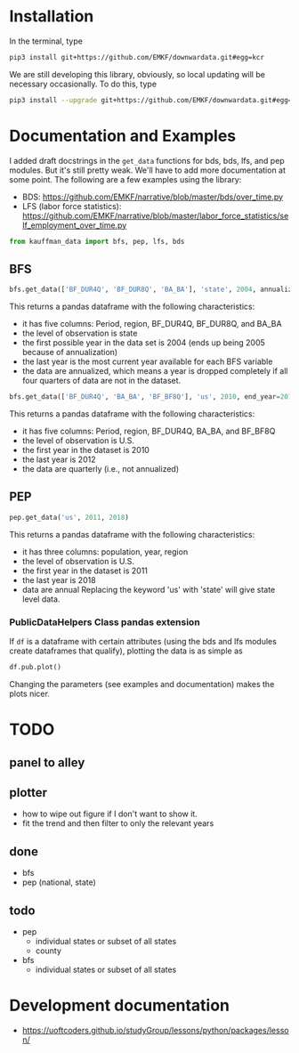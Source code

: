 # Installation
In the terminal, type
```bash
pip3 install git+https://github.com/EMKF/downwardata.git#egg=kcr
```
We are still developing this library, obviously, so local updating will be necessary occasionally. To do this, type
```bash
pip3 install --upgrade git+https://github.com/EMKF/downwardata.git#egg=kcr
```

# Documentation and Examples
I added draft docstrings in the ```get_data``` functions for bds, bds, lfs, and pep modules.
But it's still pretty weak. We'll have to add more documentation at some point. 
The following are a few examples using the library: 
* BDS: https://github.com/EMKF/narrative/blob/master/bds/over_time.py
* LFS (labor force statistics): https://github.com/EMKF/narrative/blob/master/labor_force_statistics/self_employment_over_time.py

```python
from kauffman_data import bfs, pep, lfs, bds
```
## BFS
```python
bfs.get_data(['BF_DUR4Q', 'BF_DUR8Q', 'BA_BA'], 'state', 2004, annualize=True)
```
This returns a pandas dataframe with the following characteristics:
* it has five columns: Period, region, BF_DUR4Q, BF_DUR8Q, and BA_BA
* the level of observation is state
* the first possible year in the data set is 2004 (ends up being 2005 because of annualization)
* the last year is the most current year available for each BFS variable
* the data are annualized, which means a year is dropped completely if all four quarters of data are not in the dataset. 

```python
bfs.get_data(['BF_DUR4Q', 'BA_BA', 'BF_BF8Q'], 'us', 2010, end_year=2012, annualize=False)
```
This returns a pandas dataframe with the following characteristics:
* it has five columns: Period, region, BF_DUR4Q, BA_BA, and BF_BF8Q
* the level of observation is U.S.
* the first year in the dataset is 2010
* the last year is 2012
* the data are quarterly (i.e., not annualized) 

## PEP
```python
pep.get_data('us', 2011, 2018)
```
This returns a pandas dataframe with the following characteristics:
* it has three columns: population, year, region
* the level of observation is U.S.
* the first year in the dataset is 2011
* the last year is 2018
* data are annual
Replacing the keyword 'us' with 'state' will give state level data. 


### PublicDataHelpers Class pandas extension
If ```df``` is a dataframe with certain attributes (using the bds and lfs modules create dataframes that qualify), 
plotting the data is as simple as  
```python
df.pub.plot()
```
Changing the parameters (see examples and documentation) makes the plots nicer.


# TODO

## panel to alley

## plotter
* how to wipe out figure if I don't want to show it.
* fit the trend and then filter to only the relevant years

## done
* bfs
* pep (national, state)

## todo
* pep
    * individual states or subset of all states
    * county
* bfs
    * individual states or subset of all states
    
   
# Development documentation
* https://uoftcoders.github.io/studyGroup/lessons/python/packages/lesson/